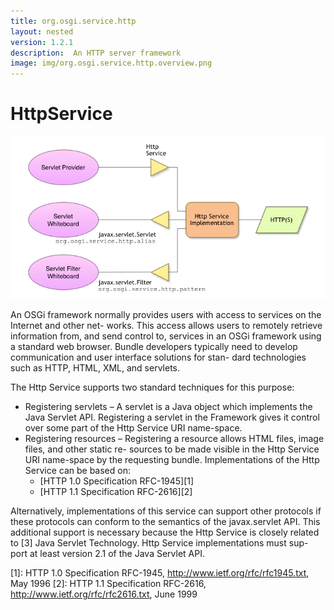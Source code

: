 ```yaml
---
title: org.osgi.service.http
layout: nested
version: 1.2.1
description:  An HTTP server framework
image: img/org.osgi.service.http.overview.png
---
```

# HttpService

![Http Service Collaboration Diagram](img/org.osgi.service.http.overview.png)

An OSGi framework normally provides users with access to services on the Internet and other net- works. This access allows users to remotely retrieve information from, and send control to, services in an OSGi framework using a standard web browser.
Bundle developers typically need to develop communication and user interface solutions for stan- dard technologies such as HTTP, HTML, XML, and servlets.

The Http Service supports two standard techniques for this purpose:

* Registering servlets – A servlet is a Java object which implements the Java Servlet API. Registering a servlet in the Framework gives it control over some part of the Http Service URI name-space.
* Registering resources – Registering a resource allows HTML files, image files, and other static re- sources to be made visible in the Http Service URI name-space by the requesting bundle.
Implementations of the Http Service can be based on:
  * [HTTP 1.0 Specification RFC-1945][1] 
  * [HTTP 1.1 Specification RFC-2616][2] 

Alternatively, implementations of this service can support other protocols if these protocols can conform to the semantics of the javax.servlet API. This additional support is necessary because the Http Service is closely related to [3] Java Servlet Technology. Http Service implementations must sup- port at least version 2.1 of the Java Servlet API.

[1]: HTTP 1.0 Specification RFC-1945, http://www.ietf.org/rfc/rfc1945.txt, May 1996
[2]: HTTP 1.1 Specification RFC-2616, http://www.ietf.org/rfc/rfc2616.txt, June 1999